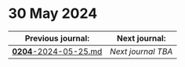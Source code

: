 # 30 May 2024

| Previous journal: | Next journal: |
|-|-|
| [**0204**-2024-05-25.md](./0204-2024-05-25.md) | *Next journal TBA* |
